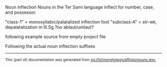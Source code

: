 Noun inflection
Nouns in the Ter Sami language inflect for number, case, and possessor.

"class-1"    = monosyllabic/palatalized inflection foot
"subclass-A" = str-wk, depalatalization in Ill.Sg ?no ablaut/umlaut?

following example source from empty project file

Following the actual noun inflection suffixes

* * *

<small>This (part of) documentation was generated from [src/fst/morphology/affixes/nouns.lexc](https://github.com/giellalt/lang-sjt/blob/main/src/fst/morphology/affixes/nouns.lexc)</small>
